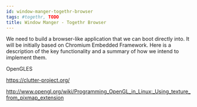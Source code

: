 ```yaml
---
id: window-manger-togethr-browser
tags: #togethr, TODO
title: Window Manger - Togethr Browser
---
```


We need to build a browser-like application that we can boot directly into. It will be initially based on Chromium Embedded Framework. Here is a description of the key functionality and a summary of how we intend to implement them.


OpenGLES

https://clutter-project.org/

http://www.opengl.org/wiki/Programming_OpenGL_in_Linux:_Using_texture_from_pixmap_extension